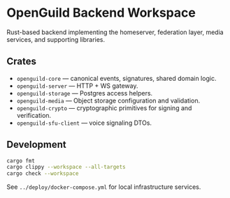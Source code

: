 # OpenGuild Backend Workspace

Rust-based backend implementing the homeserver, federation layer, media services, and supporting libraries.

## Crates

- `openguild-core` — canonical events, signatures, shared domain logic.
- `openguild-server` — HTTP + WS gateway.
- `openguild-storage` — Postgres access helpers.
- `openguild-media` — Object storage configuration and validation.
- `openguild-crypto` — cryptographic primitives for signing and verification.
- `openguild-sfu-client` — voice signaling DTOs.

## Development

```bash
cargo fmt
cargo clippy --workspace --all-targets
cargo check --workspace
```

See `../deploy/docker-compose.yml` for local infrastructure services.
